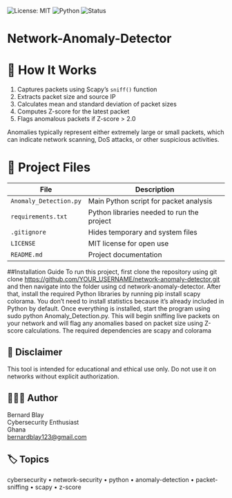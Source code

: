 ![License: MIT](https://img.shields.io/badge/License-MIT-blue.svg)
![Python](https://img.shields.io/badge/Python-3.8+-green.svg)
![Status](https://img.shields.io/badge/Project-Active-brightgreen.svg)
# Network-Anomaly-Detector
# 🧠 How It Works
1. Captures packets using Scapy’s `sniff()` function
2. Extracts packet size and source IP
3. Calculates mean and standard deviation of packet sizes
4. Computes Z-score for the latest packet
5. Flags anomalous packets if Z-score > 2.0

Anomalies typically represent either extremely large or small packets, which can indicate network scanning, DoS attacks, or other suspicious activities.

# 📁 Project Files
| File                   | Description                                 |
|------------------------|---------------------------------------------|
| `Anomaly_Detection.py` | Main Python script for packet analysis      |
| `requirements.txt`     | Python libraries needed to run the project  |
| `.gitignore`           | Hides temporary and system files            |
| `LICENSE`              | MIT license for open use                    |
| `README.md`            | Project documentation                       |



##Installation Guide
To run this project, first clone the repository using git clone https://github.com/YOUR_USERNAME/network-anomaly-detector.git and then navigate into the folder using cd network-anomaly-detector. After that, install the required Python libraries by running pip install scapy colorama. You don’t need to install statistics because it’s already included in Python by default. Once everything is installed, start the program using sudo python Anomaly_Detection.py. This will begin sniffing live packets on your network and will flag any anomalies based on packet size using Z-score calculations. The required dependencies are scapy and colorama



## 🔐 Disclaimer

This tool is intended for educational and ethical use only. Do not use it on networks without explicit authorization.

## 👨🏾‍💻 Author

Bernard Blay  
Cybersecurity Enthusiast  
Ghana  
bernardblay123@gmail.com

## 🏷️ Topics
cybersecurity • network-security • python • anomaly-detection • packet-sniffing • scapy • z-score
